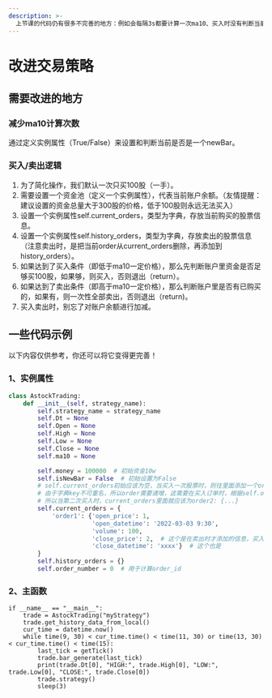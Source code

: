 ```yaml
---
description: >-
  上节课的代码仍有很多不完善的地方：例如会每隔3s都要计算一次ma10、买入时没有判断当前账户资金余量、卖出时没有判断是否有能够卖出的单子等等......所以这节课需要把一些细节完善。
---
```


# 改进交易策略

## 需要改进的地方

### 减少ma10计算次数

通过定义实例属性（True/False）来设置和判断当前是否是一个newBar。

### 买入/卖出逻辑

1. 为了简化操作，我们默认一次只买100股（一手）。
2. 需要设置一个资金池（定义一个实例属性），代表当前账户余额。（友情提醒：建议设置的资金总量大于300股的价格，低于100股则永远无法买入）
3. 设置一个实例属性self.current\_orders，类型为字典，存放当前购买的股票信息。
4. 设置一个实例属性self.history\_orders，类型为字典，存放卖出的股票信息（注意卖出时，是把当前order从current\_orders删除，再添加到history\_orders）。
5. 如果达到了买入条件（即低于ma10一定价格），那么先判断账户里资金是否足够买100股，如果够，则买入，否则退出（return）。
6. 如果达到了卖出条件（即高于ma10一定价格），那么判断账户里是否有已购买的，如果有，则一次性全部卖出，否则退出（return)。
7. 买入卖出时，别忘了对账户余额进行加减。

## 一些代码示例

以下内容仅供参考，你还可以将它变得更完善！

### 1、实例属性

```python
class AstockTrading:
    def __init__(self, strategy_name):
        self.strategy_name = strategy_name
        self.Dt = None
        self.Open = None
        self.High = None
        self.Low = None
        self.Close = None
        self.ma10 = None

        self.money = 100000  # 初始资金10w
        self.isNewBar = False  # 初始设置为False
        # self.current_orders初始应该为空，当买入一次股票时，则往里面添加一个order
        # 由于字典key不可重名，所以order需要递增，这需要在买入订单时，根据self.order_number计算当前id
        # 所以当第二次买入时，current_orders里面就应该为order2: {...}
        self.current_orders = {
            'order1': {'open_price': 1,
                       'open_datetime': '2022-03-03 9:30',
                       'volume': 100,
                       'close_price': 2,  # 这个是在卖出时才添加的信息，买入时不需要
                       'close_datetime': 'xxxx'}  # 这个也是
        }
        self.history_orders = {}
        self.order_number = 0  # 用于计算order_id

```

### 2、主函数

```
if __name__ == "__main__":
    trade = AstockTrading("myStrategy")
    trade.get_history_data_from_local()
    cur_time = datetime.now()
    while time(9, 30) < cur_time.time() < time(11, 30) or time(13, 30) < cur_time.time() < time(15):
        last_tick = getTick()
        trade.bar_generate(last_tick)
        print(trade.Dt[0], "HIGH:", trade.High[0], "LOW:", trade.Low[0], "CLOSE:", trade.Close[0])
        trade.strategy()
        sleep(3)

```
